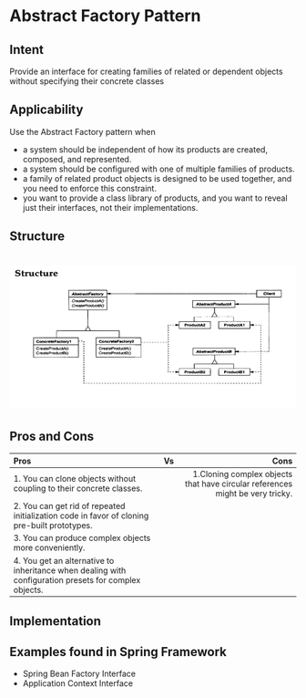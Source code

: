 # Abstract Factory Pattern

## Intent

Provide an interface for creating families of related or dependent objects without
specifying their concrete classes

## Applicability

Use the Abstract Factory pattern when
 - a system should be independent of how its products are created, composed, and
represented.
 - a system should be configured with one of multiple families of products.
 - a family of related product objects is designed to be used together, and you need
to enforce this constraint.
 - you want to provide a class library of products, and you want to reveal just their
   interfaces, not their implementations.

## Structure

# <img src="../../../../../src/main/resources/docs/Abstract Factory Pattern.png" width="700" height="250">

## Pros and Cons

| Pros                                                                                                  | Vs  |                                                                          Cons |
|:------------------------------------------------------------------------------------------------------|:---:|------------------------------------------------------------------------------:|
| 1. You can clone objects without coupling to their concrete classes.                                  |     | 1.Cloning complex objects that have circular references might be very tricky. |
| 2. You can get rid of repeated initialization code in favor of cloning pre-built prototypes.          |     |                                                                               |
| 3. You can produce complex objects more conveniently.                                                 |     |                                                                               |    
| 4. You get an alternative to inheritance when dealing with configuration presets for complex objects. |     |                                                                               |   

## Implementation

## Examples found in Spring Framework

- Spring Bean Factory Interface
- Application Context Interface